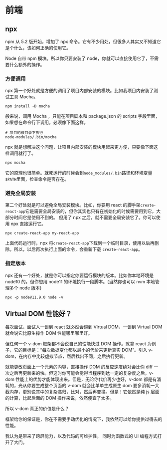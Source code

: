 # 前端

## npx

npm 从 5.2 版开始，增加了 npx 命令。它有不少用处，但很多人其实又不知道它是个什么，该如何正确的使用它。

Node 自带 npm 模块。所以你只要安装了 node，你就可以直接使用它了，不需要什么额外的操作。

### 方便调用

npx 第一个好处就是方便的调用了项目内部安装的模块。比如我项目内安装了测试工具 Mocha。

```shell
npm install -D mocha
```

般来说，调用 Mocha ，只能在项目脚本和 package.json 的 scripts 字段里面， 如果想在命令行下调用，必须像下面这样。

```shell
# 项目的根目录下执行
node-modules/.bin/mocha
```

npx 就是想解决这个问题，让项目内部安装的模块用起来更方便，只要像下面这样调用就行了。

```bash
npx mocha
```

它的原理也很简单。就死运行的时候会到`node_modules/.bin`路径和环境变量`$PATH`里面，检查命令是否存在。

### 避免全局安装

第二个好处就是可以避免全局安装模块。比如，你要用 react 的脚手架`create-react-app`它是需要全局安装的，但你其实也只有在初始化的时候需要用到它，大部分时间它是使用不到的。
但用了 npx 之后，就不需要全局安装它了。你可以使用 npx 直接运行它。

```shell
npx create-react-app my-react-app
```

上面代码运行时，npx 将`create-react-app`下载到一个临时目录，使用以后再删除。所以，以后再次执行上面的命令，会重新下载 `create-react-app`。

### 指定版本

npx 还有一个好处，就是你可以指定你要运行模块的版本。比如你本地环境是 node10 的，但你想用 node11 的环境执行一段脚本。(当然你也可以 nvm 本地管理多个 node 版本)

```shell
npx -p node@11.9.0 node -v
```

## Virtual DOM 性能好？

每次面试，面试人一谈到 react 就必然会谈到 Virtual DOM，一谈到 Virtual DOM 就会说它比原生操作 DOM 性能哪里哪里好。

但任何一个 v-dom 框架都不会说自己的性能快过 DOM 操作。就拿 react 为例子，它的目标是：“每次数据变化都以最小的代价来更新真实 DOM”。引入 v-dom，在内存中比较虚拟节点，然后找出不同，之后执行更新。

就能更改页面上一个元素的内容，直接操作 DOM 的反应速度绝对会比你 diff 一次之后再更新来的快。但这时你可能会觉得当程序到达一定的复杂度之后，v-dom 性能上的优势才能体现出来。但是，无论你代价再少也好，v-dom 都是有消耗的，光从你要生成整个页面的 v-dom 就会比单单生成原生 dom 要多消耗一大截内存，更别说其中的复杂递归，比对，然后再变换。但是！它依然是纯 js 层面的计算，比起后面的 DOM 操作来说，依然便宜了太多。

所以 v-dom 真正的价值是什么？

框架给你的保证是，你在不需要手动优化的情况下，我依然可以给你提供过得去的性能。

我认为是带来了跨屏能力，以及代码的可维护性， 同时为函数式的 UI 编程方式打开了大门。
